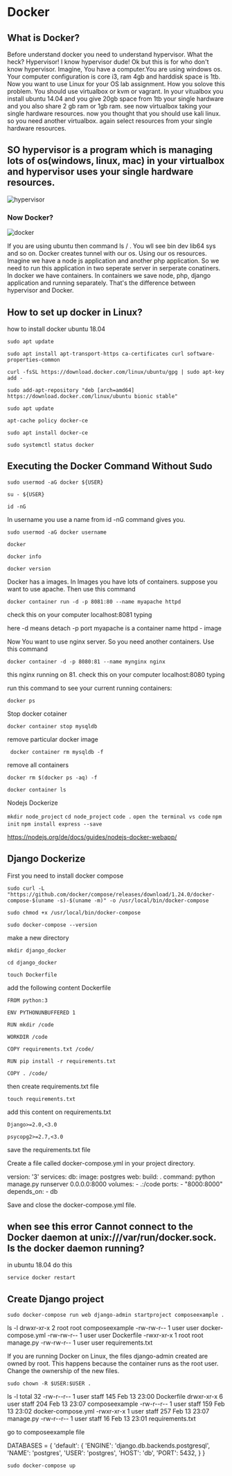# Docker
## What is Docker?

<p>Before understand docker you need to understand hypervisor. What the heck? Hypervisor! I know hypervisor dude! Ok but this is for who don't know hypervisor. Imagine, You have a computer.You are using windows os. Your computer configuration is core i3, ram 4gb and harddisk space is 1tb. Now you want to use Linux for your OS lab assignment. How you solove this problem. You should use virtualbox or kvm or vagrant. In your vitualbox you install ubuntu 14.04 and you give 20gb space from 1tb your single hardware and you also share 2 gb ram or 1gb ram. see now virtualbox taking your single hardware resources. now you thought that you should use kali linux. so you need another virtualbox. again select resources from your single hardware resources.   </p>

## SO hypervisor is a program which is managing lots of os(windows, linux, mac) in your virtualbox and hypervisor uses your single hardware resources. 

![hypervisor](https://user-images.githubusercontent.com/33630256/55679144-f0cbde80-5927-11e9-92b3-39480d54a949.png)


### Now Docker?
![docker](https://user-images.githubusercontent.com/33630256/55680270-62f8ef00-5939-11e9-9e4e-46e325a0a580.png)

If you are using ubuntu then command ls / . You wll see bin dev lib64 sys and so on. Docker creates tunnel with our os. Using our os resources. Imagine we have a node js application and another php application. So we need to run this application in two seperate server in serperate conatiners. In docker we have containers. In containers we save node, php, django application and 
running separately. That's the difference between hypervisor and Docker. 

## How to set up docker in Linux?
<p>how to install docker ubuntu 18.04 </p>

`sudo apt update`

`sudo apt install apt-transport-https ca-certificates curl software-properties-common`

`curl -fsSL https://download.docker.com/linux/ubuntu/gpg | sudo apt-key add -`

`sudo add-apt-repository "deb [arch=amd64] https://download.docker.com/linux/ubuntu bionic stable"`

`sudo apt update`

`apt-cache policy docker-ce`

`sudo apt install docker-ce`

`sudo systemctl status docker`

## Executing the Docker Command Without Sudo 

`sudo usermod -aG docker ${USER}`

`su - ${USER}`

`id -nG`

In username you use a name from id -nG command gives you.

`sudo usermod -aG docker username`

`docker`

`docker info`

`docker version`

Docker has a images. In Images you have lots of containers. suppose you want to use apache. Then use this command 

`docker container run -d -p 8081:80 --name myapache httpd`

check this on your computer localhost:8081 typing

here -d means detach 
-p port 
myapache is a container name 
httpd - image

Now You want to use nginx server. So you need another containers. Use this command 

`docker container -d -p 8080:81 --name mynginx nginx`

this nginx running on 81.
check this on your computer localhost:8080 typing

run this command to see your current running containers:

`docker ps`

Stop docker cotainer 

`docker container stop mysqldb`

remove particular docker image 

` docker container rm mysqldb -f`

remove all containers

`docker rm $(docker ps -aq) -f`

`docker container ls`



Nodejs Dockerize 

`mkdir node_project`
`cd node_project`
`code .`
`open the terminal vs code`
`npm init`
`npm install express --save`

https://nodejs.org/de/docs/guides/nodejs-docker-webapp/


## Django Dockerize

First you need to install docker compose 

`sudo curl -L "https://github.com/docker/compose/releases/download/1.24.0/docker-compose-$(uname -s)-$(uname -m)" -o /usr/local/bin/docker-compose`

`sudo chmod +x /usr/local/bin/docker-compose`

`sudo docker-compose --version`

make a new directory

`mkdir django_docker`

`cd django_docker`

`touch Dockerfile`

add the following content Dockerfile


`FROM python:3`

`ENV PYTHONUNBUFFERED 1`

`RUN mkdir /code`

`WORKDIR /code`

`COPY requirements.txt /code/`

`RUN pip install -r requirements.txt`

`COPY . /code/`

then create requirements.txt file

`touch requirements.txt`

add this content on requirements.txt

`Django>=2.0,<3.0`

`psycopg2>=2.7,<3.0`

save the requirements.txt file

Create a file called docker-compose.yml in your project directory.

version: '3'
services:
  db:
    image: postgres
  web:
    build: .
    command: python manage.py runserver 0.0.0.0:8000
    volumes:
      - .:/code
    ports:
      - "8000:8000"
    depends_on:
      - db
      

Save and close the docker-compose.yml file.
      
## when see this error <b>Cannot connect to the Docker daemon at unix:///var/run/docker.sock. Is the docker daemon running?
</b> in ubuntu 18.04 do this

`service docker restart`

## Create Django project

`sudo docker-compose run web django-admin startproject composeexample .`

ls -l
drwxr-xr-x 2 root   root   composeexample
-rw-rw-r-- 1 user   user   docker-compose.yml
-rw-rw-r-- 1 user   user   Dockerfile
-rwxr-xr-x 1 root   root   manage.py
-rw-rw-r-- 1 user   user   requirements.txt

If you are running Docker on Linux, the files django-admin created are owned by root. This happens because the container runs as the root user. Change the ownership of the new files.

`sudo chown -R $USER:$USER .`

ls -l
 total 32
 -rw-r--r--  1 user  staff  145 Feb 13 23:00 Dockerfile
 drwxr-xr-x  6 user  staff  204 Feb 13 23:07 composeexample
 -rw-r--r--  1 user  staff  159 Feb 13 23:02 docker-compose.yml
 -rwxr-xr-x  1 user  staff  257 Feb 13 23:07 manage.py
 -rw-r--r--  1 user  staff   16 Feb 13 23:01 requirements.txt
 
 go to composeexample file 
 
 
 DATABASES = {
    'default': {
        'ENGINE': 'django.db.backends.postgresql',
        'NAME': 'postgres',
        'USER': 'postgres',
        'HOST': 'db',
        'PORT': 5432,
    }
}

`sudo docker-compose up`
